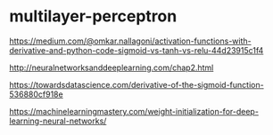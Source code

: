# multilayer-perceptron

https://medium.com/@omkar.nallagoni/activation-functions-with-derivative-and-python-code-sigmoid-vs-tanh-vs-relu-44d23915c1f4

http://neuralnetworksanddeeplearning.com/chap2.html

https://towardsdatascience.com/derivative-of-the-sigmoid-function-536880cf918e

https://machinelearningmastery.com/weight-initialization-for-deep-learning-neural-networks/

